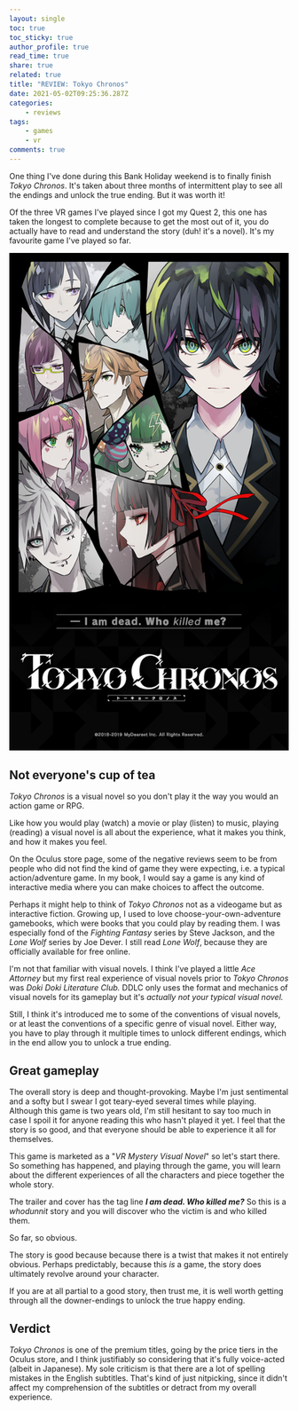 ```yaml
---
layout: single
toc: true
toc_sticky: true
author_profile: true
read_time: true
share: true
related: true
title: "REVIEW: Tokyo Chronos"
date: 2021-05-02T09:25:36.287Z
categories:
    - reviews
tags:
    - games
    - vr
comments: true
---
```


One thing I've done during this Bank Holiday weekend is to finally finish _Tokyo Chronos_. It's taken about three months of intermittent play to see all the endings and unlock the true ending. But it was worth it!

Of the three VR games I've played since I got my Quest 2, this one has taken the longest to complete because to get the most out of it, you do actually have to read and understand the story (duh! it's a novel). It's my favourite game I've played so far.

![Tokyo Chronos box art](/assets/uploads/tokyo_chronos-cover.png "Tokyo Chronos")

## Not everyone's cup of tea

_Tokyo Chronos_ is a visual novel so you don't play it the way you would an action game or RPG.

Like how you would play (watch) a movie or play (listen) to music, playing (reading) a visual novel is all about the experience, what it makes you think, and how it makes you feel.

On the Oculus store page, some of the negative reviews seem to be from people who did not find the kind of game they were expecting, i.e. a typical action/adventure game. In my book, I would say a game is any kind of interactive media where you can make choices to affect the outcome.

Perhaps it might help to think of _Tokyo Chronos_ not as a videogame but as interactive fiction. Growing up, I used to love choose-your-own-adventure gamebooks, which were books that you could play by reading them. I was especially fond of the _Fighting Fantasy_ series by Steve Jackson, and the _Lone Wolf_ series by Joe Dever. I still read _Lone Wolf_, because they are officially available for free online.

I'm not that familiar with visual novels. I think I've played a little _Ace Attorney_ but my first real experience of visual novels prior to _Tokyo Chronos_ was _Doki Doki Literature Club._ DDLC only uses the format and mechanics of visual novels for its gameplay but it's _actually not your typical visual novel._

Still, I think it's introduced me to some of the conventions of visual novels, or at least the conventions of a specific genre of visual novel. Either way, you have to play through it multiple times to unlock different endings, which in the end allow you to unlock a true ending.

## Great gameplay

The overall story is deep and thought-provoking. Maybe I'm just sentimental and a softy but I swear I got teary-eyed several times while playing. Although this game is two years old, I'm still hesitant to say too much in case I spoil it for anyone reading this who hasn't played it yet. I feel that the story is so good, and that everyone should be able to experience it all for themselves.

This game is marketed as a "_VR Mystery Visual Novel_" so let's start there. So something has happened, and playing through the game, you will learn about the different experiences of all the characters and piece together the whole story.

The trailer and cover has the tag line **_I am dead. Who killed me?_** So this is a _whodunnit_ story and you will discover who the victim is and who killed them.

So far, so obvious.

The story is good because because there is a twist that makes it not entirely obvious. Perhaps predictably, because this _is_ a game, the story does ultimately revolve around your character.

If you are at all partial to a good story, then trust me, it is well worth getting through all the downer-endings to unlock the true happy ending.

## Verdict

_Tokyo Chronos_ is one of the premium titles, going by the price tiers in the Oculus store, and I think justifiably so considering that it's fully voice-acted (albeit in Japanese). My sole criticism is that there are a lot of spelling mistakes in the English subtitles. That's kind of just nitpicking, since it didn't affect my comprehension of the subtitles or detract from my overall experience.
